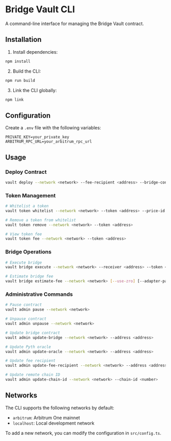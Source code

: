 # Bridge Vault CLI

A command-line interface for managing the Bridge Vault contract.

## Installation

1. Install dependencies:
```bash
npm install
```

2. Build the CLI:
```bash
npm run build
```

3. Link the CLI globally:
```bash
npm link
```

## Configuration

Create a `.env` file with the following variables:
```
PRIVATE_KEY=your_private_key
ARBITRUM_RPC_URL=your_arbitrum_rpc_url
```

## Usage

### Deploy Contract
```bash
vault deploy --network <network> --fee-recipient <address> --bridge-contract <address> --pyth-oracle <address>
```

### Token Management
```bash
# Whitelist a token
vault token whitelist --network <network> --token <address> --price-id <bytes32>

# Remove a token from whitelist
vault token remove --network <network> --token <address>

# View token fee
vault token fee --network <network> --token <address>
```

### Bridge Operations
```bash
# Execute bridge
vault bridge execute --network <network> --receiver <address> --token <address> [--price-update <bytes...>]

# Estimate bridge fee
vault bridge estimate-fee --network <network> [--use-zro] [--adapter-params <bytes>]
```

### Administrative Commands
```bash
# Pause contract
vault admin pause --network <network>

# Unpause contract
vault admin unpause --network <network>

# Update bridge contract
vault admin update-bridge --network <network> --address <address>

# Update Pyth oracle
vault admin update-oracle --network <network> --address <address>

# Update fee recipient
vault admin update-fee-recipient --network <network> --address <address>

# Update remote chain ID
vault admin update-chain-id --network <network> --chain-id <number>
```

## Networks

The CLI supports the following networks by default:
- `arbitrum`: Arbitrum One mainnet
- `localhost`: Local development network

To add a new network, you can modify the configuration in `src/config.ts`. 